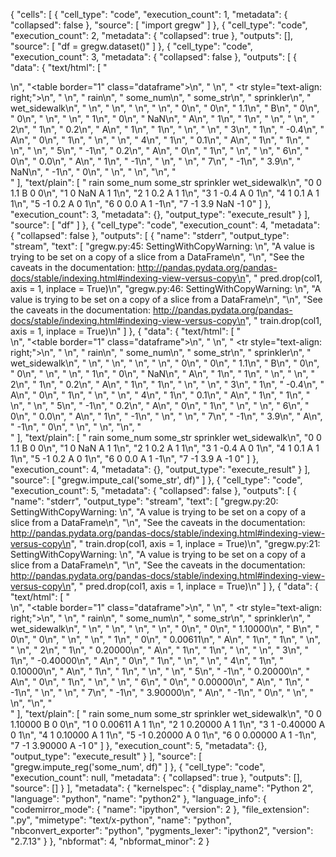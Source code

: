 
{
 "cells": [
  {
   "cell_type": "code",
   "execution_count": 1,
   "metadata": {
    "collapsed": false
   },
   "source": [
    "import gregw"
   ]
  },
  {
   "cell_type": "code",
   "execution_count": 2,
   "metadata": {
    "collapsed": true
   },
   "outputs": [],
   "source": [
    "df = gregw.dataset()"
   ]
  },
  {
   "cell_type": "code",
   "execution_count": 3,
   "metadata": {
    "collapsed": false
   },
   "outputs": [
    {
     "data": {
      "text/html": [
       "<div>\n",
       "<table border=\"1\" class=\"dataframe\">\n",
       "  <thead>\n",
       "    <tr style=\"text-align: right;\">\n",
       "      <th></th>\n",
       "      <th>rain</th>\n",
       "      <th>some_num</th>\n",
       "      <th>some_str</th>\n",
       "      <th>sprinkler</th>\n",
       "      <th>wet_sidewalk</th>\n",
       "    </tr>\n",
       "  </thead>\n",
       "  <tbody>\n",
       "    <tr>\n",
       "      <th>0</th>\n",
       "      <td>0</td>\n",
       "      <td>1.1</td>\n",
       "      <td>B</td>\n",
       "      <td>0</td>\n",
       "      <td>0</td>\n",
       "    </tr>\n",
       "    <tr>\n",
       "      <th>1</th>\n",
       "      <td>0</td>\n",
       "      <td>NaN</td>\n",
       "      <td>A</td>\n",
       "      <td>1</td>\n",
       "      <td>1</td>\n",
       "    </tr>\n",
       "    <tr>\n",
       "      <th>2</th>\n",
       "      <td>1</td>\n",
       "      <td>0.2</td>\n",
       "      <td>A</td>\n",
       "      <td>1</td>\n",
       "      <td>1</td>\n",
       "    </tr>\n",
       "    <tr>\n",
       "      <th>3</th>\n",
       "      <td>1</td>\n",
       "      <td>-0.4</td>\n",
       "      <td>A</td>\n",
       "      <td>0</td>\n",
       "      <td>1</td>\n",
       "    </tr>\n",
       "    <tr>\n",
       "      <th>4</th>\n",
       "      <td>1</td>\n",
       "      <td>0.1</td>\n",
       "      <td>A</td>\n",
       "      <td>1</td>\n",
       "      <td>1</td>\n",
       "    </tr>\n",
       "    <tr>\n",
       "      <th>5</th>\n",
       "      <td>-1</td>\n",
       "      <td>0.2</td>\n",
       "      <td>A</td>\n",
       "      <td>0</td>\n",
       "      <td>1</td>\n",
       "    </tr>\n",
       "    <tr>\n",
       "      <th>6</th>\n",
       "      <td>0</td>\n",
       "      <td>0.0</td>\n",
       "      <td>A</td>\n",
       "      <td>1</td>\n",
       "      <td>-1</td>\n",
       "    </tr>\n",
       "    <tr>\n",
       "      <th>7</th>\n",
       "      <td>-1</td>\n",
       "      <td>3.9</td>\n",
       "      <td>NaN</td>\n",
       "      <td>-1</td>\n",
       "      <td>0</td>\n",
       "    </tr>\n",
       "  </tbody>\n",
       "</table>\n",
       "</div>"
      ],
      "text/plain": [
       "   rain  some_num some_str  sprinkler  wet_sidewalk\n",
       "0     0       1.1        B          0             0\n",
       "1     0       NaN        A          1             1\n",
       "2     1       0.2        A          1             1\n",
       "3     1      -0.4        A          0             1\n",
       "4     1       0.1        A          1             1\n",
       "5    -1       0.2        A          0             1\n",
       "6     0       0.0        A          1            -1\n",
       "7    -1       3.9      NaN         -1             0"
      ]
     },
     "execution_count": 3,
     "metadata": {},
     "output_type": "execute_result"
    }
   ],
   "source": [
    "df"
   ]
  },
  {
   "cell_type": "code",
   "execution_count": 4,
   "metadata": {
    "collapsed": false
   },
   "outputs": [
    {
     "name": "stderr",
     "output_type": "stream",
     "text": [
      "gregw.py:45: SettingWithCopyWarning: \n",
      "A value is trying to be set on a copy of a slice from a DataFrame\n",
      "\n",
      "See the caveats in the documentation: http://pandas.pydata.org/pandas-docs/stable/indexing.html#indexing-view-versus-copy\n",
      "  pred.drop(col1, axis = 1, inplace = True)\n",
      "gregw.py:46: SettingWithCopyWarning: \n",
      "A value is trying to be set on a copy of a slice from a DataFrame\n",
      "\n",
      "See the caveats in the documentation: http://pandas.pydata.org/pandas-docs/stable/indexing.html#indexing-view-versus-copy\n",
      "  train.drop(col1, axis = 1, inplace = True)\n"
     ]
    },
    {
     "data": {
      "text/html": [
       "<div>\n",
       "<table border=\"1\" class=\"dataframe\">\n",
       "  <thead>\n",
       "    <tr style=\"text-align: right;\">\n",
       "      <th></th>\n",
       "      <th>rain</th>\n",
       "      <th>some_num</th>\n",
       "      <th>some_str</th>\n",
       "      <th>sprinkler</th>\n",
       "      <th>wet_sidewalk</th>\n",
       "    </tr>\n",
       "  </thead>\n",
       "  <tbody>\n",
       "    <tr>\n",
       "      <th>0</th>\n",
       "      <td>0</td>\n",
       "      <td>1.1</td>\n",
       "      <td>B</td>\n",
       "      <td>0</td>\n",
       "      <td>0</td>\n",
       "    </tr>\n",
       "    <tr>\n",
       "      <th>1</th>\n",
       "      <td>0</td>\n",
       "      <td>NaN</td>\n",
       "      <td>A</td>\n",
       "      <td>1</td>\n",
       "      <td>1</td>\n",
       "    </tr>\n",
       "    <tr>\n",
       "      <th>2</th>\n",
       "      <td>1</td>\n",
       "      <td>0.2</td>\n",
       "      <td>A</td>\n",
       "      <td>1</td>\n",
       "      <td>1</td>\n",
       "    </tr>\n",
       "    <tr>\n",
       "      <th>3</th>\n",
       "      <td>1</td>\n",
       "      <td>-0.4</td>\n",
       "      <td>A</td>\n",
       "      <td>0</td>\n",
       "      <td>1</td>\n",
       "    </tr>\n",
       "    <tr>\n",
       "      <th>4</th>\n",
       "      <td>1</td>\n",
       "      <td>0.1</td>\n",
       "      <td>A</td>\n",
       "      <td>1</td>\n",
       "      <td>1</td>\n",
       "    </tr>\n",
       "    <tr>\n",
       "      <th>5</th>\n",
       "      <td>-1</td>\n",
       "      <td>0.2</td>\n",
       "      <td>A</td>\n",
       "      <td>0</td>\n",
       "      <td>1</td>\n",
       "    </tr>\n",
       "    <tr>\n",
       "      <th>6</th>\n",
       "      <td>0</td>\n",
       "      <td>0.0</td>\n",
       "      <td>A</td>\n",
       "      <td>1</td>\n",
       "      <td>-1</td>\n",
       "    </tr>\n",
       "    <tr>\n",
       "      <th>7</th>\n",
       "      <td>-1</td>\n",
       "      <td>3.9</td>\n",
       "      <td>A</td>\n",
       "      <td>-1</td>\n",
       "      <td>0</td>\n",
       "    </tr>\n",
       "  </tbody>\n",
       "</table>\n",
       "</div>"
      ],
      "text/plain": [
       "   rain  some_num some_str  sprinkler  wet_sidewalk\n",
       "0     0       1.1        B          0             0\n",
       "1     0       NaN        A          1             1\n",
       "2     1       0.2        A          1             1\n",
       "3     1      -0.4        A          0             1\n",
       "4     1       0.1        A          1             1\n",
       "5    -1       0.2        A          0             1\n",
       "6     0       0.0        A          1            -1\n",
       "7    -1       3.9        A         -1             0"
      ]
     },
     "execution_count": 4,
     "metadata": {},
     "output_type": "execute_result"
    }
   ],
   "source": [
    "gregw.impute_cal('some_str', df)"
   ]
  },
  {
   "cell_type": "code",
   "execution_count": 5,
   "metadata": {
    "collapsed": false
   },
   "outputs": [
    {
     "name": "stderr",
     "output_type": "stream",
     "text": [
      "gregw.py:20: SettingWithCopyWarning: \n",
      "A value is trying to be set on a copy of a slice from a DataFrame\n",
      "\n",
      "See the caveats in the documentation: http://pandas.pydata.org/pandas-docs/stable/indexing.html#indexing-view-versus-copy\n",
      "  train.drop(col1, axis = 1, inplace = True)\n",
      "gregw.py:21: SettingWithCopyWarning: \n",
      "A value is trying to be set on a copy of a slice from a DataFrame\n",
      "\n",
      "See the caveats in the documentation: http://pandas.pydata.org/pandas-docs/stable/indexing.html#indexing-view-versus-copy\n",
      "  pred.drop(col1, axis = 1, inplace = True)\n"
     ]
    },
    {
     "data": {
      "text/html": [
       "<div>\n",
       "<table border=\"1\" class=\"dataframe\">\n",
       "  <thead>\n",
       "    <tr style=\"text-align: right;\">\n",
       "      <th></th>\n",
       "      <th>rain</th>\n",
       "      <th>some_num</th>\n",
       "      <th>some_str</th>\n",
       "      <th>sprinkler</th>\n",
       "      <th>wet_sidewalk</th>\n",
       "    </tr>\n",
       "  </thead>\n",
       "  <tbody>\n",
       "    <tr>\n",
       "      <th>0</th>\n",
       "      <td>0</td>\n",
       "      <td>1.10000</td>\n",
       "      <td>B</td>\n",
       "      <td>0</td>\n",
       "      <td>0</td>\n",
       "    </tr>\n",
       "    <tr>\n",
       "      <th>1</th>\n",
       "      <td>0</td>\n",
       "      <td>0.00611</td>\n",
       "      <td>A</td>\n",
       "      <td>1</td>\n",
       "      <td>1</td>\n",
       "    </tr>\n",
       "    <tr>\n",
       "      <th>2</th>\n",
       "      <td>1</td>\n",
       "      <td>0.20000</td>\n",
       "      <td>A</td>\n",
       "      <td>1</td>\n",
       "      <td>1</td>\n",
       "    </tr>\n",
       "    <tr>\n",
       "      <th>3</th>\n",
       "      <td>1</td>\n",
       "      <td>-0.40000</td>\n",
       "      <td>A</td>\n",
       "      <td>0</td>\n",
       "      <td>1</td>\n",
       "    </tr>\n",
       "    <tr>\n",
       "      <th>4</th>\n",
       "      <td>1</td>\n",
       "      <td>0.10000</td>\n",
       "      <td>A</td>\n",
       "      <td>1</td>\n",
       "      <td>1</td>\n",
       "    </tr>\n",
       "    <tr>\n",
       "      <th>5</th>\n",
       "      <td>-1</td>\n",
       "      <td>0.20000</td>\n",
       "      <td>A</td>\n",
       "      <td>0</td>\n",
       "      <td>1</td>\n",
       "    </tr>\n",
       "    <tr>\n",
       "      <th>6</th>\n",
       "      <td>0</td>\n",
       "      <td>0.00000</td>\n",
       "      <td>A</td>\n",
       "      <td>1</td>\n",
       "      <td>-1</td>\n",
       "    </tr>\n",
       "    <tr>\n",
       "      <th>7</th>\n",
       "      <td>-1</td>\n",
       "      <td>3.90000</td>\n",
       "      <td>A</td>\n",
       "      <td>-1</td>\n",
       "      <td>0</td>\n",
       "    </tr>\n",
       "  </tbody>\n",
       "</table>\n",
       "</div>"
      ],
      "text/plain": [
       "   rain  some_num some_str  sprinkler  wet_sidewalk\n",
       "0     0   1.10000        B          0             0\n",
       "1     0   0.00611        A          1             1\n",
       "2     1   0.20000        A          1             1\n",
       "3     1  -0.40000        A          0             1\n",
       "4     1   0.10000        A          1             1\n",
       "5    -1   0.20000        A          0             1\n",
       "6     0   0.00000        A          1            -1\n",
       "7    -1   3.90000        A         -1             0"
      ]
     },
     "execution_count": 5,
     "metadata": {},
     "output_type": "execute_result"
    }
   ],
   "source": [
    "gregw.impute_reg('some_num', df)"
   ]
  },
  {
   "cell_type": "code",
   "execution_count": null,
   "metadata": {
    "collapsed": true
   },
   "outputs": [],
   "source": []
  }
 ],
 "metadata": {
  "kernelspec": {
   "display_name": "Python 2",
   "language": "python",
   "name": "python2"
  },
  "language_info": {
   "codemirror_mode": {
    "name": "ipython",
    "version": 2
   },
   "file_extension": ".py",
   "mimetype": "text/x-python",
   "name": "python",
   "nbconvert_exporter": "python",
   "pygments_lexer": "ipython2",
   "version": "2.7.13"
  }
 },
 "nbformat": 4,
 "nbformat_minor": 2
}
